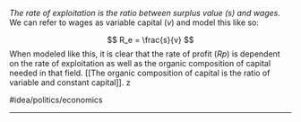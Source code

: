 *The rate of exploitation is the ratio between surplus value ($s$) and wages.* We can refer to wages as variable capital ($v$) and model this like so:

$$
R_e = \frac{s}{v}
$$
When modeled like this, it is clear that the rate of profit ($Rp$) is dependent on the rate of exploitation as well as the organic composition of capital needed in that field. [[The organic composition of capital is the ratio of variable and constant capital]]. z

#idea/politics/economics 

---
[1]: https://www.marxist.com/parasitical-landlordism-and-the-marxist-theory-of-rent.htm